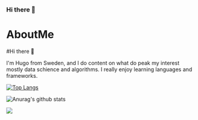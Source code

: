 ### Hi there 👋

<!--
**HUGOW04/HUGOW04** is a ✨ _special_ ✨ repository because its `README.md` (this file) appears on your GitHub profile.

Here are some ideas to get you started:

- 🔭 I’m currently working on ...
- 🌱 I’m currently learning ...
- 👯 I’m looking to collaborate on ...
- 🤔 I’m looking for help with ...
- 💬 Ask me about ...
- 📫 How to reach me: ...
- 😄 Pronouns: ...
- ⚡ Fun fact: ...
-->

# AboutMe


#Hi there 🤳

I'm Hugo from Sweden, and I do content on what do peak my interest mostly data schience and algorithms. I really enjoy learning languages and frameworks.

[![Top Langs](https://github-readme-stats.vercel.app/api/top-langs/?username=HUGOW04)](https://github.com/anuraghazra/github-readme-stats)

![Anurag's github stats](https://github-readme-stats.vercel.app/api?username=HUGOW04)

<img src="https://imgs.search.brave.com/gR5suOi_0hYIfPp0jia3q8XPoyybkcWBelUBVe6eB74/rs:fit:848:477:1/g:ce/aHR0cHM6Ly9taXJv/Lm1lZGl1bS5jb20v/bWF4Lzg0OC8xKmU0/MmFaVHhSNVpEQmJy/di1pb0lLRkEuanBl/Zw">

